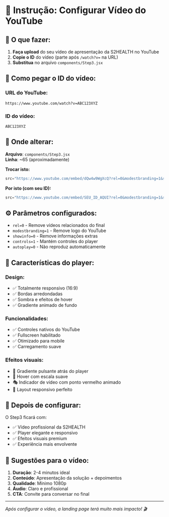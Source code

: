 # 🎥 Instrução: Configurar Vídeo do YouTube

## 🎯 **O que fazer:**

1. **Faça upload** do seu vídeo de apresentação da S2HEALTH no YouTube
2. **Copie o ID** do vídeo (parte após `/watch?v=` na URL)
3. **Substitua** no arquivo `components/Step3.jsx`

## 📝 **Como pegar o ID do vídeo:**

### **URL do YouTube:**
```
https://www.youtube.com/watch?v=ABC123XYZ
```

### **ID do vídeo:**
```
ABC123XYZ
```

## 🔧 **Onde alterar:**

**Arquivo**: `components/Step3.jsx`  
**Linha**: ~65 (aproximadamente)

**Trocar isto:**
```javascript
src="https://www.youtube.com/embed/dQw4w9WgXcQ?rel=0&modestbranding=1&showinfo=0&controls=1&autoplay=0"
```

**Por isto (com seu ID):**
```javascript
src="https://www.youtube.com/embed/SEU_ID_AQUI?rel=0&modestbranding=1&showinfo=0&controls=1&autoplay=0"
```

## ⚙️ **Parâmetros configurados:**

- `rel=0` - Remove vídeos relacionados do final
- `modestbranding=1` - Remove logo do YouTube
- `showinfo=0` - Remove informações extras
- `controls=1` - Mantém controles do player
- `autoplay=0` - Não reproduz automaticamente

## 🎨 **Características do player:**

### **Design:**
- ✅ Totalmente responsivo (16:9)
- ✅ Bordas arredondadas
- ✅ Sombra e efeitos de hover
- ✅ Gradiente animado de fundo

### **Funcionalidades:**
- ✅ Controles nativos do YouTube
- ✅ Fullscreen habilitado
- ✅ Otimizado para mobile
- ✅ Carregamento suave

### **Efeitos visuais:**
- 🌟 Gradiente pulsante atrás do player
- 💫 Hover com escala suave
- 🎭 Indicador de vídeo com ponto vermelho animado
- 📱 Layout responsivo perfeito

## 🚀 **Depois de configurar:**

O Step3 ficará com:
- ✅ Vídeo profissional da S2HEALTH
- ✅ Player elegante e responsivo  
- ✅ Efeitos visuais premium
- ✅ Experiência mais envolvente

## 📱 **Sugestões para o vídeo:**

1. **Duração**: 2-4 minutos ideal
2. **Conteúdo**: Apresentação da solução + depoimentos
3. **Qualidade**: Mínimo 1080p
4. **Áudio**: Claro e profissional
5. **CTA**: Convite para conversar no final

---

*Após configurar o vídeo, a landing page terá muito mais impacto! 🎬* 